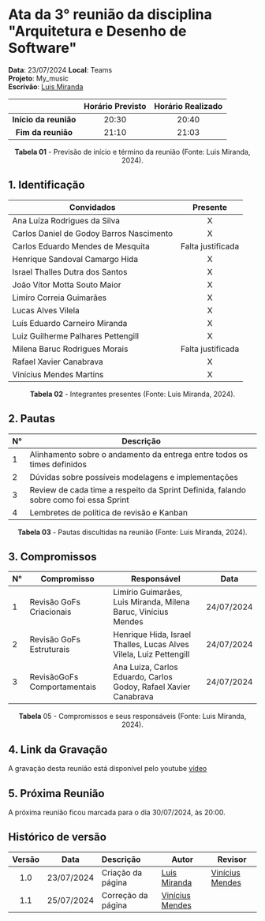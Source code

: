 # Ata da  3° reunião da disciplina "Arquitetura e Desenho de Software"

[//]: # (**Ordem do escrivão da ata:** Limirio, Luis Miranda, Ana Luíza, Carlos Daniel, Carlos Eduardo, Henrique Hida, Israel Thalles, João Vítor, Lucas Alves Vilela, Luiz Guilherme, Milena Baruc, Rafael Xavier, Vinícius Mendes.)

**Data**:   23/07/2024 **Local**: Teams <br>
**Projeto**: My_music <br>
**Escrivão**:  [Luis Miranda](https://github.com/LuisMiranda10)
<center>

|   | Horário Previsto | Horário Realizado |
|:-:| :-: | :-: |
|**Início da reunião**| 20:30 | 20:40 |
|**Fim da reunião**| 21:10 | 21:03 |

**Tabela 01** - Previsão de início e término da reunião (Fonte: Luis Miranda, 2024).

</center>


## 1. Identificação

<center>

| Convidados                               | Presente        |
|------------------------------------------|-----------------|
| Ana Luíza Rodrigues da Silva             |<center> X</center>|
| Carlos Daniel de Godoy Barros Nascimento |<center> X</center>|
| Carlos Eduardo Mendes de Mesquita        |<center> Falta justificada </center>|
| Henrique Sandoval Camargo Hida           |<center> X</center>|
| Israel Thalles Dutra dos Santos          |<center> X</center>|
| João Vítor Motta Souto Maior             |<center> X</center>|
| Limíro Correia Guimarães                 |<center> X</center>|
| Lucas Alves Vilela                       |<center> X</center>|
| Luís Eduardo Carneiro Miranda            |<center> X</center>|
| Luiz Guilherme Palhares Pettengill       |<center> X</center>|
| Milena Baruc Rodrigues Morais            |<center> Falta justificada </center>|
| Rafael Xavier Canabrava                  |<center> X</center>|
| Vinícius Mendes Martins                  |<center> X</center>|

**Tabela 02** - Integrantes presentes (Fonte: Luis Miranda, 2024).
</center>

## 2. Pautas

<center>

| **N°** | **Descrição**|
|---|-----------------|
| 1 | Alinhamento sobre o andamento da entrega entre todos os times definidos |
| 2 | Dúvidas sobre possíveis modelagens e implementações |
| 3 | Review de cada time a respeito da Sprint Definida, falando sobre como foi essa Sprint |
| 4 | Lembretes de política de revisão e Kanban |

  
**Tabela 03** - Pautas discultidas na reunião (Fonte: Luis Miranda, 2024).

</center>

## 3. Compromissos

<center>

| **N°** | **Compromisso**       | **Responsável**   | **Data**    |
|-------|----------------------|------------------|------------|
| 1      |  Revisão GoFs Criacionais    | Limírio Guimarães, Luis Miranda, Milena Baruc, Vinícius Mendes| 24/07/2024 |
| 2      |  Revisão GoFs Estruturais    | Henrique Hida, Israel Thalles, Lucas Alves Vilela, Luiz Pettengill | 24/07/2024 |
| 3      |  RevisãoGoFs Comportamentais| Ana Luiza, Carlos Eduardo, Carlos Godoy, Rafael Xavier Canabrava    | 24/07/2024 |

**Tabela** 05 - Compromissos e seus responsáveis (Fonte: Luis Miranda, 2024).

</center>

## 4. Link da Gravação
A gravação desta reunião está disponível pelo youtube [vídeo](https://www.youtube.com/watch?v=je4zqTNeEpM&feature=youtu.be)

## 5. Próxima Reunião

A próxima reunião ficou marcada para o dia 30/07/2024, às 20:00.

## Histórico de versão

| Versão | Data      | Descrição | Autor | Revisor |
| :-:    | :-----:   | :------   | ----  | ------- |
| 1.0    |23/07/2024 |   Criação da página | [Luis Miranda](https://github.com/LuisMiranda10) | [Vinícius Mendes](https://github.com/yabamiah) |
| 1.1    |25/07/2024 |   Correção da página |  [Vinícius Mendes](https://github.com/yabamiah) | |
